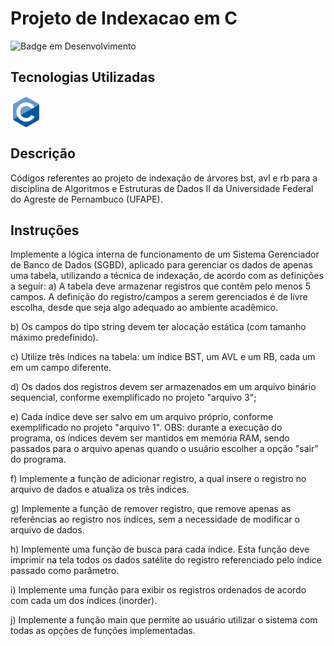 # Projeto de Indexacao em C
![Badge em Desenvolvimento](http://img.shields.io/static/v1?label=STATUS&message=CONCLUIDO&color=dark&style=for-the-badge)

## Tecnologias Utilizadas
<img align="center" alt="Matheusxr77-C" height="50" width="50" src="https://raw.githubusercontent.com/devicons/devicon/master/icons/c/c-original.svg">

## Descrição
Códigos referentes ao projeto de indexação de árvores bst, avl e rb para a disciplina de Algoritmos e Estruturas de Dados II da Universidade Federal do Agreste de Pernambuco (UFAPE).

## Instruções
Implemente a lógica interna de funcionamento de um Sistema Gerenciador de Banco de Dados (SGBD), aplicado para gerenciar os dados de apenas uma tabela, utilizando a técnica de indexação, de acordo com as definições a seguir:
a) A tabela deve armazenar registros que contêm pelo menos 5 campos. A definição do registro/campos a serem gerenciados é de livre escolha, desde que seja algo adequado ao ambiente acadêmico.

b) Os campos do tipo string devem ter alocação estática (com tamanho máximo predefinido).

c) Utilize três índices na tabela: um índice BST, um AVL e um RB, cada um em um campo diferente.

d) Os dados dos registros devem ser armazenados em um arquivo binário sequencial, conforme exemplificado no projeto "arquivo 3";

e) Cada índice deve ser salvo em um arquivo próprio, conforme exemplificado no projeto "arquivo 1". OBS: durante a execução do programa, os índices devem ser mantidos em memória RAM, sendo passados para o arquivo apenas quando o usuário escolher a opção "sair" do programa.

f) Implemente a função de adicionar registro, a qual insere o registro no arquivo de dados e atualiza os três índices.

g) Implemente a função de remover registro, que remove apenas as referências ao registro nos índices, sem a necessidade de modificar o arquivo de dados.

h) Implemente uma função de busca para cada índice. Esta função deve imprimir na tela todos os dados satélite do registro referenciado pelo índice passado como parâmetro.

i) Implemente uma função para exibir os registros ordenados de acordo com cada um dos índices (inorder).

j) Implemente a função main que permite ao usuário utilizar o sistema com todas as opções de funções implementadas.